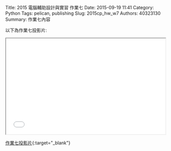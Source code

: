 Title: 2015 電腦輔助設計與實習 作業七
Date: 2015-09-19 11:41
Category: Python
Tags: pelican, publishing
Slug: 2015cp_hw_w7
Authors: 40323130
Summary: 作業七內容

以下為作業七投影片:

<iframe src="40323130_cp_w7_p.html" width="500" height="300"></iframe>

[作業七投影片](40323130_cp_w7_p.html){:target="_blank"}

